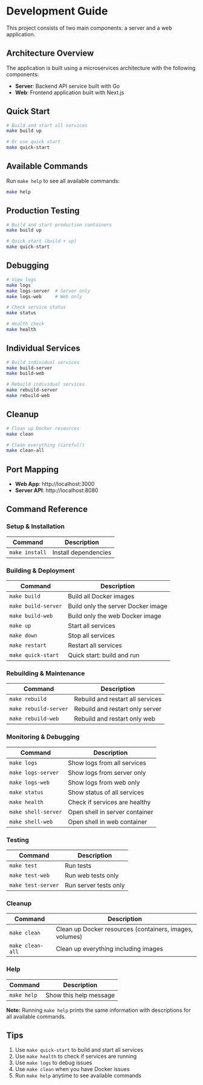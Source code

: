 # Development Guide

This project consists of two main components: a server and a web application.

## Architecture Overview

The application is built using a microservices architecture with the following components:

- **Server**: Backend API service built with Go
- **Web**: Frontend application built with Next.js

## Quick Start

```bash
# Build and start all services
make build up

# Or use quick start
make quick-start
```

## Available Commands

Run `make help` to see all available commands:

```bash
make help
```

## Production Testing
```bash
# Build and start production containers
make build up

# Quick start (build + up)
make quick-start
```

## Debugging
```bash
# View logs
make logs
make logs-server  # Server only
make logs-web     # Web only

# Check service status
make status

# Health check
make health
```

## Individual Services
```bash
# Build individual services
make build-server
make build-web

# Rebuild individual services
make rebuild-server
make rebuild-web
```

## Cleanup
```bash
# Clean up Docker resources
make clean

# Clean everything (careful!)
make clean-all
```

## Port Mapping

- **Web App**: http://localhost:3000
- **Server API**: http://localhost:8080

## Command Reference

### Setup & Installation

| Command | Description |
|---------|-------------|
| `make install` | Install dependencies |

### Building & Deployment

| Command | Description |
|---------|-------------|
| `make build` | Build all Docker images |
| `make build-server` | Build only the server Docker image |
| `make build-web` | Build only the web Docker image |
| `make up` | Start all services |
| `make down` | Stop all services |
| `make restart` | Restart all services |
| `make quick-start` | Quick start: build and run |

### Rebuilding & Maintenance

| Command | Description |
|---------|-------------|
| `make rebuild` | Rebuild and restart all services |
| `make rebuild-server` | Rebuild and restart only server |
| `make rebuild-web` | Rebuild and restart only web |

### Monitoring & Debugging

| Command | Description |
|---------|-------------|
| `make logs` | Show logs from all services |
| `make logs-server` | Show logs from server only |
| `make logs-web` | Show logs from web only |
| `make status` | Show status of all services |
| `make health` | Check if services are healthy |
| `make shell-server` | Open shell in server container |
| `make shell-web` | Open shell in web container |

### Testing

| Command | Description |
|---------|-------------|
| `make test` | Run tests |
| `make test-web` | Run web tests only |
| `make test-server` | Run server tests only |

### Cleanup

| Command | Description |
|---------|-------------|
| `make clean` | Clean up Docker resources (containers, images, volumes) |
| `make clean-all` | Clean up everything including images |

### Help

| Command | Description |
|---------|-------------|
| `make help` | Show this help message |

**Note:** Running `make help` prints the same information with descriptions for all available commands.

## Tips

1. Use `make quick-start` to build and start all services
2. Use `make health` to check if services are running
3. Use `make logs` to debug issues
4. Use `make clean` when you have Docker issues
5. Run `make help` anytime to see available commands
